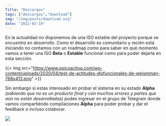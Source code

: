 ```yaml
---
Title: "Descargas"
tags: ["descargas","download"]
img: "/img/posts/download.svg"
date: "2022-03-19"
---
```


En la actualidad no disponemos de una ISO estable del proyecto porque se *encuentra en desarrollo*. Como el desarrollo es comunitario y recién está iniciando no contamos con un roadmap como para saber en qué momento vamos a tener una ISO **Beta** o **Estable** funcional como para poder dejarla en esta sección. 

{{< img src="https://www.psicoactiva.com/wp-content/uploads/2020/04/test-de-actitudes-disfuncionales-de-weismman-768x413.png" >}}

Sin embargo si estas interesado en probar el sistema en su estado **Alpha** *(sabiendo que no es un producto final y con muchos errores y partes que aún no están desarrolladas)* podes ingresar en el grupo de Telegram donde vamos compartiendo compilaciones **Alpha** para poder probar y dar el feedback o incluso colaborar.

<div class="text-center">
    <a rel="noopener" href="https://t.me/VasakOS" target="_blank">
        <img src="https://www.freepnglogos.com/uploads/telegram-png/circle-messenger-round-icon-telegram-icon-8.png" class="img-fluid" style="max-height:100px;" />
    </a>
</div>